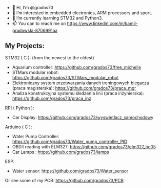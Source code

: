 - 👋 Hi, I’m @grados73
- 👀 I’m interested in embedded electronics, ARM processors and sport.
- 🌱 I’m currently learning STM32 and Python3.
- 📫 You can to reach me on https://www.linkedin.com/in/kamil-gradowski-8706991aa

## My Projects:

 STM32 ( C ): (from the newest to the oldest)
- Aquarium controller: https://github.com/grados73/free_michelle
- STMars modular robot: https://github.com/grados73/STMars_modular_robot
- Elektroniczny system przetwarzania danych treningowych biegacza (praca magisterska): https://github.com/grados73/praca_mgr
- Analiza konstrukcyjna systemu śledzenia linii (praca inżynierska): https://github.com/grados73/praca_inz

 RPI ( Python ):
- Car Display: https://github.com/grados73/wyswietlacz_samochodowy

 Arduino ( C ):
- Water Pump Controller: https://github.com/grados73/Water_pump_controller_PID
- OBDII reading with ELM327: https://github.com/grados73/elm327_hc05
- Car Lamps : https://github.com/grados73/lamps

 ESP:
- Water sensor: https://github.com/grados73/Water_sensor 


Or see some of my PCB: https://github.com/grados73/PCB
